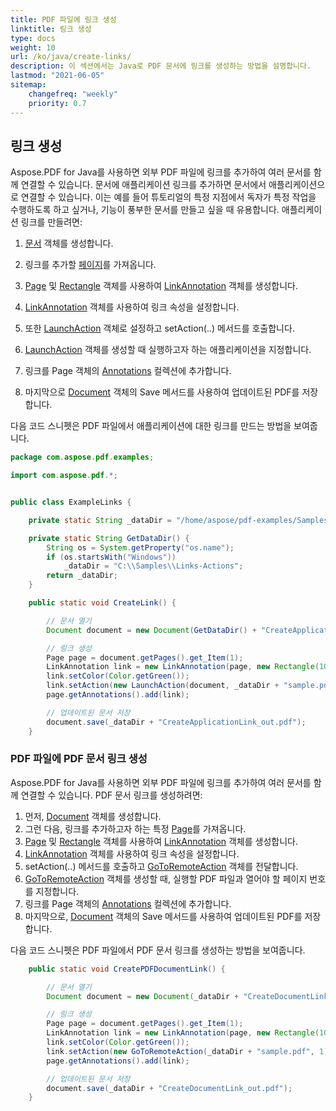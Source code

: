 ```yaml
---
title: PDF 파일에 링크 생성
linktitle: 링크 생성
type: docs
weight: 10
url: /ko/java/create-links/
description: 이 섹션에서는 Java로 PDF 문서에 링크를 생성하는 방법을 설명합니다.
lastmod: "2021-06-05"
sitemap:
    changefreq: "weekly"
    priority: 0.7
---
```


## 링크 생성

Aspose.PDF for Java를 사용하면 외부 PDF 파일에 링크를 추가하여 여러 문서를 함께 연결할 수 있습니다. 문서에 애플리케이션 링크를 추가하면 문서에서 애플리케이션으로 연결할 수 있습니다. 이는 예를 들어 튜토리얼의 특정 지점에서 독자가 특정 작업을 수행하도록 하고 싶거나, 기능이 풍부한 문서를 만들고 싶을 때 유용합니다. 애플리케이션 링크를 만들려면:

1. [문서](https://reference.aspose.com/pdf/java/com.aspose.pdf/Document) 객체를 생성합니다.
2. 링크를 추가할 [페이지](https://reference.aspose.com/pdf/java/com.aspose.pdf/Page)를 가져옵니다.

1. [Page](https://reference.aspose.com/pdf/java/com.aspose.pdf/Page) 및 [Rectangle](https://reference.aspose.com/pdf/java/com.aspose.pdf/Rectangle) 객체를 사용하여 [LinkAnnotation](https://reference.aspose.com/pdf/java/com.aspose.pdf/linkannotation) 객체를 생성합니다.
1. [LinkAnnotation](https://reference.aspose.com/pdf/java/com.aspose.pdf/linkannotation) 객체를 사용하여 링크 속성을 설정합니다.
1. 또한 [LaunchAction](https://reference.aspose.com/pdf/java/com.aspose.pdf/LaunchAction) 객체로 설정하고 setAction(..) 메서드를 호출합니다.
1. [LaunchAction](https://reference.aspose.com/pdf/java/com.aspose.pdf/LaunchAction) 객체를 생성할 때 실행하고자 하는 애플리케이션을 지정합니다.
1. 링크를 Page 객체의 [Annotations](https://reference.aspose.com/pdf/java/com.aspose.pdf/AnnotationCollection) 컬렉션에 추가합니다.
1. 마지막으로 [Document](https://reference.aspose.com/pdf/java/com.aspose.pdf/Document) 객체의 Save 메서드를 사용하여 업데이트된 PDF를 저장합니다.

다음 코드 스니펫은 PDF 파일에서 애플리케이션에 대한 링크를 만드는 방법을 보여줍니다.

```java
package com.aspose.pdf.examples;

import com.aspose.pdf.*;


public class ExampleLinks {

    private static String _dataDir = "/home/aspose/pdf-examples/Samples/";

    private static String GetDataDir() {
        String os = System.getProperty("os.name");
        if (os.startsWith("Windows"))
            _dataDir = "C:\\Samples\\Links-Actions";
        return _dataDir;
    }

    public static void CreateLink() {

        // 문서 열기
        Document document = new Document(GetDataDir() + "CreateApplicationLink.pdf");

        // 링크 생성
        Page page = document.getPages().get_Item(1);
        LinkAnnotation link = new LinkAnnotation(page, new Rectangle(100, 200, 300, 300));
        link.setColor(Color.getGreen());
        link.setAction(new LaunchAction(document, _dataDir + "sample.pdf"));
        page.getAnnotations().add(link);

        // 업데이트된 문서 저장
        document.save(_dataDir + "CreateApplicationLink_out.pdf");
    }
```

### PDF 파일에 PDF 문서 링크 생성

Aspose.PDF for Java를 사용하면 외부 PDF 파일에 링크를 추가하여 여러 문서를 함께 연결할 수 있습니다.
 PDF 문서 링크를 생성하려면:

1. 먼저, [Document](https://reference.aspose.com/pdf/java/com.aspose.pdf/Document) 객체를 생성합니다.
1. 그런 다음, 링크를 추가하고자 하는 특정 [Page](https://reference.aspose.com/pdf/java/com.aspose.pdf/Page)를 가져옵니다.
1. [Page](https://reference.aspose.com/pdf/java/com.aspose.pdf/Page) 및 [Rectangle](https://reference.aspose.com/pdf/java/com.aspose.pdf/Rectangle) 객체를 사용하여 [LinkAnnotation](https://reference.aspose.com/pdf/java/com.aspose.pdf/linkannotation) 객체를 생성합니다.
1. [LinkAnnotation](https://reference.aspose.com/pdf/java/com.aspose.pdf/linkannotation) 객체를 사용하여 링크 속성을 설정합니다.
1. setAction(..) 메서드를 호출하고 [GoToRemoteAction](https://reference.aspose.com/pdf/java/com.aspose.pdf/GoToRemoteAction) 객체를 전달합니다.
1. [GoToRemoteAction](https://reference.aspose.com/pdf/java/com.aspose.pdf/GoToRemoteAction) 객체를 생성할 때, 실행할 PDF 파일과 열어야 할 페이지 번호를 지정합니다.
1. 링크를 Page 객체의 [Annotations](https://reference.aspose.com/pdf/java/com.aspose.pdf/AnnotationCollection) 컬렉션에 추가합니다.
1. 마지막으로, [Document](https://reference.aspose.com/pdf/java/com.aspose.pdf/Document) 객체의 Save 메서드를 사용하여 업데이트된 PDF를 저장합니다.

다음 코드 스니펫은 PDF 파일에서 PDF 문서 링크를 생성하는 방법을 보여줍니다.

```java
    public static void CreatePDFDocumentLink() {

        // 문서 열기
        Document document = new Document(_dataDir + "CreateDocumentLink.pdf");

        // 링크 생성
        Page page = document.getPages().get_Item(1);
        LinkAnnotation link = new LinkAnnotation(page, new Rectangle(100, 200, 300, 300));
        link.setColor(Color.getGreen());
        link.setAction(new GoToRemoteAction(_dataDir + "sample.pdf", 1));
        page.getAnnotations().add(link);

        // 업데이트된 문서 저장
        document.save(_dataDir + "CreateDocumentLink_out.pdf");
    }
```